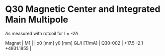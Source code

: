 Q30 Magnetic Center and Integrated Main Multipole
=================================================

As measured with rotcoil for I =  -2A

Magnet  |             M1               |
        | x0 [mm]  y0 [mm] GL/I [T/mA] |
Q30-002 |   +17.5     -2.1 +4831.1855  |
